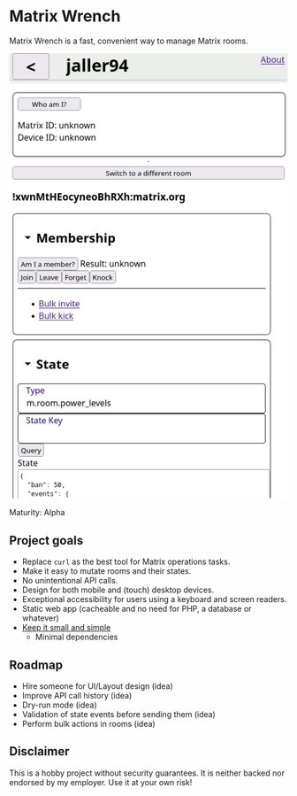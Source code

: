 # Matrix Wrench
Matrix Wrench is a fast, convenient way to manage Matrix rooms.

![](./docs/screenshot.png)

Maturity: Alpha

## Project goals
* Replace `curl` as the best tool for Matrix operations tasks.
* Make it easy to mutate rooms and their states.
* No unintentional API calls.
* Design for both mobile and (touch) desktop devices.
* Exceptional accessibility for users using a keyboard and screen readers.
* Static web app (cacheable and no need for PHP, a database or whatever)
* [Keep it small and simple](https://en.wikipedia.org/wiki/KISS_principle)
  * Minimal dependencies

## Roadmap
* Hire someone for UI/Layout design (idea)
* Improve API call history (idea)
* Dry-run mode (idea)
* Validation of state events before sending them (idea)
* Perform bulk actions in rooms (idea)

## Disclaimer

This is a hobby project without security guarantees. It is neither backed nor endorsed by my employer.
Use it at your own risk!

